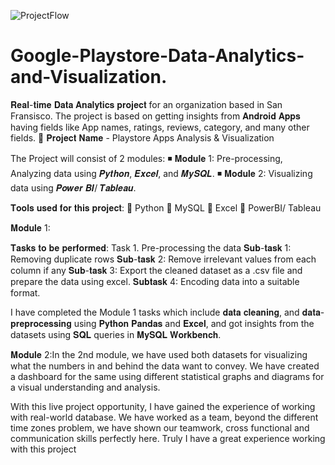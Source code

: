 ![ProjectFlow](https://user-images.githubusercontent.com/118094371/216183149-a7195b00-696d-4e4e-bed0-460eeeb1b2ec.png)
# Google-Playstore-Data-Analytics-and-Visualization.
𝐑𝐞𝐚𝐥-𝐭𝐢𝐦𝐞 𝐃𝐚𝐭𝐚 𝐀𝐧𝐚𝐥𝐲𝐭𝐢𝐜𝐬 𝐩𝐫𝐨𝐣𝐞𝐜𝐭 for an organization based in San Fransisco. The project is based on getting insights from 𝐀𝐧𝐝𝐫𝐨𝐢𝐝 𝐀𝐩𝐩𝐬 having fields like App names, ratings, reviews, category, and many other fields. 
🔷 𝐏𝐫𝐨𝐣𝐞𝐜𝐭 𝐍𝐚𝐦𝐞 - Playstore Apps Analysis & Visualization

The Project will consist of 2 modules:
◾ 𝐌𝐨𝐝𝐮𝐥𝐞 1: Pre-processing, Analyzing data using 𝑷𝒚𝒕𝒉𝒐𝒏, 𝑬𝒙𝒄𝒆𝒍, and 𝑴𝒚𝑺𝑸𝑳.
◾ 𝐌𝐨𝐝𝐮𝐥𝐞 2: Visualizing data using 𝑷𝒐𝒘𝒆𝒓 𝑩𝑰/ 𝑻𝒂𝒃𝒍𝒆𝒂𝒖.

𝐓𝐨𝐨𝐥𝐬 𝐮𝐬𝐞𝐝 𝐟𝐨𝐫 𝐭𝐡𝐢𝐬 𝐩𝐫𝐨𝐣𝐞𝐜𝐭:
🔸 Python
🔸 MySQL
🔸 Excel
🔸 PowerBI/ Tableau

𝐌𝐨𝐝𝐮𝐥𝐞 1:

𝐓𝐚𝐬𝐤𝐬 𝐭𝐨 𝐛𝐞 𝐩𝐞𝐫𝐟𝐨𝐫𝐦𝐞𝐝:
Task 1. Pre-processing the data
𝐒𝐮𝐛-𝐭𝐚𝐬𝐤 1: Removing duplicate rows
𝐒𝐮𝐛-𝐭𝐚𝐬𝐤 2: Remove irrelevant values from each column if any
𝐒𝐮𝐛-𝐭𝐚𝐬𝐤 3: Export the cleaned dataset as a .csv file and prepare the data using excel.
𝐒𝐮𝐛𝐭𝐚𝐬𝐤 4: Encoding data into a suitable format.

I have completed the Module 1 tasks which include 𝐝𝐚𝐭𝐚 𝐜𝐥𝐞𝐚𝐧𝐢𝐧𝐠, and 𝐝𝐚𝐭𝐚-𝐩𝐫𝐞𝐩𝐫𝐨𝐜𝐞𝐬𝐬𝐢𝐧𝐠 using 𝐏𝐲𝐭𝐡𝐨𝐧 𝐏𝐚𝐧𝐝𝐚𝐬 and 𝐄𝐱𝐜𝐞𝐥, and got insights from the datasets 
using 𝐒𝐐𝐋 queries in 𝐌𝐲𝐒𝐐𝐋 𝐖𝐨𝐫𝐤𝐛𝐞𝐧𝐜𝐡.

𝐌𝐨𝐝𝐮𝐥𝐞 2:In the 2nd module, we have used both datasets for visualizing what the numbers in and behind the data want to convey. We have created a dashboard
for the same using different statistical graphs and diagrams for a visual understanding and analysis.

With this live project opportunity, I have gained the experience of working with real-world database. 
We have worked as a team, beyond the different time zones problem, we have shown our teamwork, 
cross functional and communication skills perfectly here. Truly I have a great experience working with this project
